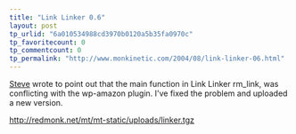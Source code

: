 ```yaml
---
title: "Link Linker 0.6"
layout: post
tp_urlid: "6a010534988cd3970b0120a5b35fa0970c"
tp_favoritecount: 0
tp_commentcount: 0
tp_permalink: "http://www.monkinetic.com/2004/08/link-linker-06.html"
---
```

<a href="http://redmonk.net/index.php?p=1837#comment-740">Steve</a> wrote to point out that the main function in Link Linker rm_link, was conflicting with the wp-amazon plugin. I&#39;ve fixed the problem and uploaded a new version.

http://redmonk.net/mt/mt-static/uploads/linker.tgz
